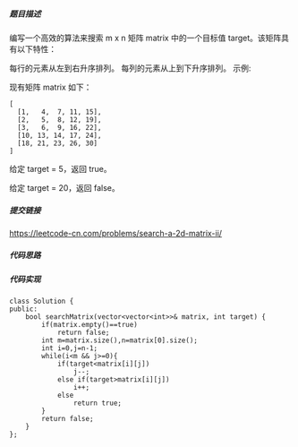 ##### 题目描述
编写一个高效的算法来搜索 m x n 矩阵 matrix 中的一个目标值 target。该矩阵具有以下特性：

每行的元素从左到右升序排列。
每列的元素从上到下升序排列。
示例:

现有矩阵 matrix 如下：
```
[
  [1,   4,  7, 11, 15],
  [2,   5,  8, 12, 19],
  [3,   6,  9, 16, 22],
  [10, 13, 14, 17, 24],
  [18, 21, 23, 26, 30]
]
```
给定 target = 5，返回 true。

给定 target = 20，返回 false。


##### 提交链接
https://leetcode-cn.com/problems/search-a-2d-matrix-ii/



##### 代码思路




##### 代码实现

```
class Solution {
public:
    bool searchMatrix(vector<vector<int>>& matrix, int target) {
        if(matrix.empty()==true)
            return false;
        int m=matrix.size(),n=matrix[0].size();
        int i=0,j=n-1;
        while(i<m && j>=0){
            if(target<matrix[i][j])
                j--;
            else if(target>matrix[i][j])
                i++;
            else
                return true;
        }
        return false;
    }
};


```
